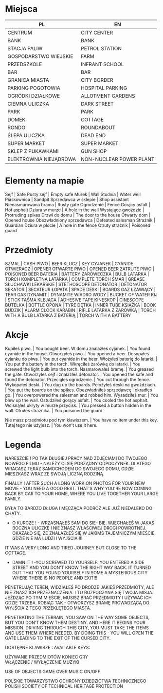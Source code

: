 # Miejsca
PL|EN
--|--
CENTRUM                 | CITY CENTER
BANK                    | BANK
STACJA PALIW            | PETROL STATION
GOSPODARSTWO WIEJSKIE   | FARM
PRZEDSZKOLE             | INFRANT SCHOOL
BAR                     | BAR
GRANICA MIASTA          | CITY BORDER
PARKING POGOTOWIA       | HOSPITAL PARKING
OGRÓDKI DZIAŁKOWE       | ALLOTMENT GARDENS
CIEMNA ULICZKA          | DARK STREET
PARK                    | PARK
DOMEK                   | COTTAGE
RONDO                   | ROUNDABOUT
ŚLEPA ULICZKA           | DEAD END
SUPER MARKET            | SUPER MARKET
SKLEP Z PUKAWKAMI       | GUN SHOP
ELEKTROWNIA NIEJĄDROWA  | NON-NUCLEAR POWER PLANT

# Elementy na mapie
Sejf                    | Safe
Pusty sejf              | Empty safe
Murek                   | Wall
Studnia                 | Water well
Piaskownica             | Sandpit
Sprzedawca w sklepie    | Shop assistant
Nienasmarowana brama    | Rusty gate
Ogrodzenie              | Fence
Gorący asfalt           | Hot asphalt
Dziura w murze          | A hole in the wall
Wystające gwoździe      | Protruding spikes
Drzwi do domu           | The door to the house
Otwarty dom             | Opened house
Obezwładniony sprzedawca | Defeated salesman
Strażnik                | Guardian
Dziura w płocie         | A hole in the fence
Otruty strażnik         | Poisoned guard

# Przedmioty
SZMAL               | CASH
PIWO                | BEER
KLUCZ               | KEY
CYJANEK             | CYANIDE
OTWIERACZ           | OPENER
OTWARTE PIWO        | OPENED BEER
ZATRUTE PIWO        | POISONED BEER
BATERIA             | BATTERY
ŻARÓWECZKA          | BULB
LATARKA             | TORCH
KOMPLETNA LATARKA   | COMPLETE TORCH
SMAR                | GREASE
SŁUCHAWKI LEKARSKIE | STETHOSCOPE
DETONATOR           | DETONATOR
SEKATOR             | SECATEUR
ŁOPATA              | SPADE
DESKI               | BOARDS
GAZ ŁZAWIĄCY        | TEAR GAS
DYNAMIT             | DYNAMITE
WIADRO WODY         | BUCKET OF WATER
KIJ                 | STICK
TAŚMA KLEJĄCA       | ADHESIVE TAPE
KINESKOP            | CINESCOPE
BUTELKA             | BOTTLE
OPONA               | TYRE
DĘTKA               | INNER TUBE
KSIĄŻKA             | BOOK
BUDZIK              | ALARM CLOCK
KARABIN             | RIFLE
LATARKA Z ŻARÓWKĄ   | TORCH WITH A BULB
LATARKA Z BATERIĄ   | TORCH WITH A BATTERY


# Akcje
Kupiłeś piwo.	                         | 	You bought beer.
W domu znalazłeś cyjanek.	             | 	You found cyanide in the house.
Otworzyłeś piwo.	                     | 	You opened a beer.
Dosypałeś cyjanku do piwa.	             | 	You put cyanide in the beer.
Włożyłeś baterię do latarki.         	 | 	You put the battery in the torch.
Wkręciłeś żarówkę do latarki.	         | 	You screwed the light bulb into the torch.
Nasmarowałeś bramę.	                     | 	You greased the gate.
Otworzyłeś sejf i znalazłeś detonator.	 | 	You opened the safe and found the detonator.
Przeciąłeś ogrodzenie.	                 | 	You cut through the fence.
Wykopałeś deski.	                     | 	You dug up the boards.
Położyłeś deski na gwoździach.	         | 	You put the boards on the spikes.
Obezwładniłeś sprzedawcę i okradłeś go.	 | 	You overpowered the salesman and robbed him.
Wysadziłeś mur.	                         | 	You blew up the wall.
Ostudziłeś gorący asfalt.	             | 	You cooled the hot asphalt.
Wcisnąłeś ukryty w murze przycisk.	     | 	You pressed a button hidden in the wall.
Otrułeś strażnika.	                     | 	You poisoned the guard.

Nie masz przedmiotu pod tym klawiszem.   |  You have no item under this key.
Tutaj tego nie użyjesz.                  |  You won't use it here.




# Legenda
 NARESZCIE !  PO TAK DŁUGIEJ PRACY NAD
ZDJĘCIAMI  DO  TWOJEGO  NOWEGO FILMU -
NALEŻY  CI  SIĘ  PORZĄDNY  ODPOCZYNEK.
DLATEGO  WRACASZ  TERAZ  SAMOCHODEM DO
SWOJEGO DOMU,  GDZIE MIESZKASZ WRAZ ZE
SWOJĄ LICZNĄ RODZINĄ.

FINALLY ! AFTER SUCH A LONG WORK ON
PHOTOS FOR YOUR NEW MOVIE -
YOU NEED A GOOD REST.
THAT'S WHY YOU'RE NOW COMING BACK BY CAR TO
YOUR HOME, WHERE YOU LIVE TOGETHER
YOUR LARGE FAMILY.

 BYŁA TO BARDZO DŁUGA I MĘCZĄCA PODRÓŻ
ALE JUŻ NIEDALEKO DO CHATY.
- O KURCZE ! -  WRZASNĄŁEŚ SAM DO SIE-
BIE.  WJECHAŁEŚ W JAKĄŚ BOCZNĄ ULICZKĘ
I NIE ZNASZ WŁAŚCIWEJ DROGI POWROTNEJ.
OKAZAŁO SIĘ, ŻE ZNALAZŁEŚ SIĘ W JAKIMŚ
TAJEMNICZYM  MIEŚCIE,   GDZIE  NIE  MA
LUDZI I WYJŚCIA !!!

IT WAS A VERY LONG AND TIRED JOURNEY
BUT CLOSE TO THE COTTAGE.
- DAMN IT ! -YOU SCREWED TO YOURSELF.
YOU ENTERED A SIDE STREET
AND YOU DON'T KNOW THE RIGHT WAY BACK.
IT TURNED OUT THAT YOU FOUND YOURSELF IN SOME
A MYSTERIOUS CITY WHERE THERE IS NO
PEOPLE AND EXIT!!!

 PENETRUJĄC TEREN, WIDZIAŁEŚ PO DRODZE
JAKIEŚ  PRZEDMIOTY,  ALE NIE ZNASZ ICH
PRZEZNACZENIA.  I  TU  ROZPOCZYNA  SIĘ
TWOJA  MISJA.  JEŻDZĄC PO TYM MIEŚCIE,
MUSISZ BRAĆ PRZEDMIOTY  I  UŻYWAĆ  ICH
GDZIE TRZEBA.  ROBIĄC TAK -  OTWORZYSZ
BRAMĘ  PROWADZĄCĄ  DO  WYJŚCIA  Z TEGO
PRZEKLĘTEGO MIASTA.

PENETRATING THE TERRAIN, YOU SAW ON THE WAY
SOME OBJECTS, BUT YOU DON'T KNOW THEM
DESTINY. AND HERE IT BEGINS
YOUR MISSION. DRIVING THROUGH THIS CITY,
YOU MUST TAKE THE ITEMS AND USE THEM
WHERE NEEDED. BY DOING THIS - YOU WILL OPEN
THE GATE LEADING TO THE EXIT OF THE CURSED CITY.


DOSTĘPNE KLAWISZE :
AVAILABLE KEYS:

UŻYWANIE PRZEDMIOTÓW
KONIEC GRY                   
WŁĄCZENIE / WYŁĄCZENIE MUZYKI

USE OF OBJECTS
GAME OVER
MUSIC ON/OFF


POLSKIE TOWARZYSTWO OCHRONY DZIEDZICTWA TECHNICZNEGO
POLISH SOCIETY OF TECHNICAL HERITAGE PROTECTION

